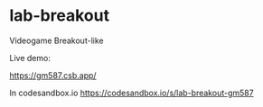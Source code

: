 # lab-breakout

Videogame Breakout-like

Live demo:

https://gm587.csb.app/

In codesandbox.io
https://codesandbox.io/s/lab-breakout-gm587
